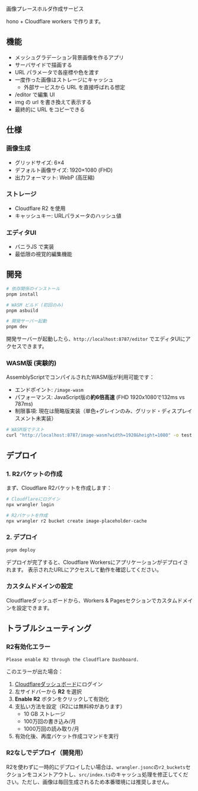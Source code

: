画像プレースホルダ作成サービス

hono + Cloudflare workers で作ります。

## 機能

- メッシュグラデーション背景画像を作るアプリ
- サーバサイドで描画する
- URL パラメータで各座標や色を渡す
- 一度作った画像はストレージにキャッシュ
  - 外部サービスから URL を直接呼ばれる想定
- /editor で編集 UI
- img の url を書き換えて表示する
- 最終的に URL をコピーできる

## 仕様

### 画像生成
- グリッドサイズ: 6×4
- デフォルト画像サイズ: 1920×1080 (FHD)
- 出力フォーマット: WebP (高圧縮)

### ストレージ
- Cloudflare R2 を使用
- キャッシュキー: URLパラメータのハッシュ値

### エディタUI
- バニラJS で実装
- 最低限の視覚的編集機能

## 開発

```bash
# 依存関係のインストール
pnpm install

# WASM ビルド (初回のみ)
pnpm asbuild

# 開発サーバー起動
pnpm dev
```

開発サーバーが起動したら、`http://localhost:8787/editor` でエディタUIにアクセスできます。

### WASM版 (実験的)

AssemblyScriptでコンパイルされたWASM版が利用可能です：

- エンドポイント: `/image-wasm`
- パフォーマンス: JavaScript版の**約6倍高速** (FHD 1920x1080で132ms vs 787ms)
- 制限事項: 現在は簡略版実装（単色+グレインのみ、グリッド・ディスプレイスメント未実装）

```bash
# WASM版でテスト
curl "http://localhost:8787/image-wasm?width=1920&height=1080" -o test.png
```

## デプロイ

### 1. R2バケットの作成

まず、Cloudflare R2バケットを作成します：

```bash
# Cloudflareにログイン
npx wrangler login

# R2バケットを作成
npx wrangler r2 bucket create image-placeholder-cache
```

### 2. デプロイ

```bash
pnpm deploy
```

デプロイが完了すると、Cloudflare Workersにアプリケーションがデプロイされます。
表示されたURLにアクセスして動作を確認してください。

### カスタムドメインの設定

Cloudflareダッシュボードから、Workers & Pagesセクションでカスタムドメインを設定できます。

## トラブルシューティング

### R2有効化エラー

```
Please enable R2 through the Cloudflare Dashboard.
```

このエラーが出た場合：

1. [Cloudflareダッシュボード](https://dash.cloudflare.com/)にログイン
2. 左サイドバーから **R2** を選択
3. **Enable R2** ボタンをクリックして有効化
4. 支払い方法を設定（R2には無料枠があります）
   - 10 GB ストレージ
   - 100万回の書き込み/月
   - 1000万回の読み取り/月
5. 有効化後、再度バケット作成コマンドを実行

### R2なしでデプロイ（開発用）

R2を使わずに一時的にデプロイしたい場合は、`wrangler.jsonc`の`r2_buckets`セクションをコメントアウトし、`src/index.ts`のキャッシュ処理を修正してください。ただし、画像は毎回生成されるため本番環境には推奨しません。
